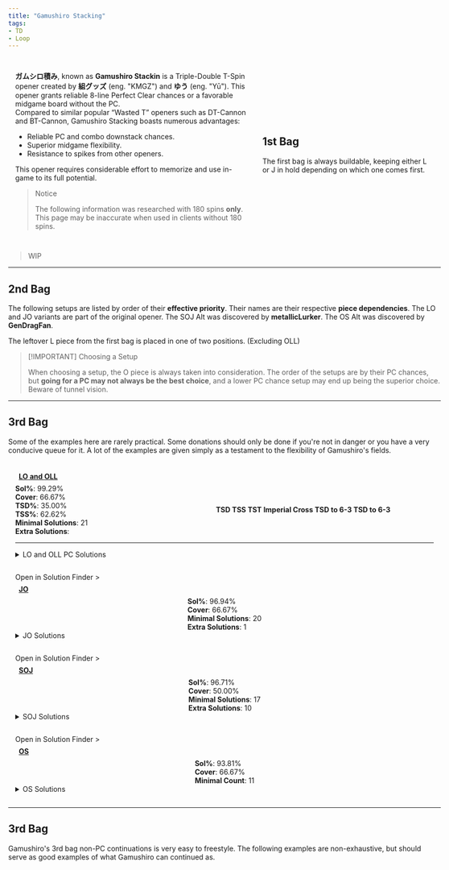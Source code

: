 ```yaml
---
title: "Gamushiro Stacking"
tags:
- TD
- Loop
---
```

<head>
<meta name="description" content="Gamushiro Stacking, a Triple-Double opener by 組グッズ and ゆう.">
</head>
<style>
    html{
        display: flex;
        justify-content: center;
        width: 100vw;
        height: 100vh;
    }
    body{
        width: 100vw;
        max-width: 1500px;
    }
    article{
        padding: 0 1em;
    }
    #intro{
        display: grid;
        grid-template-areas: 'text image';
        grid-template-columns: 1fr 0.75fr;
        place-items: center;
    }
    #intro-text{
        padding: 1em;
    }
    #bag-1{
        padding: 1em;
        grid-area: image;
    }
    .only-for-mobile{
        display: none;
    }
    .stat{
        width: 100%;
    }
    .setup-body{
        padding: 1em;
        position: relative;
    }
    .setup-body h3{
        margin: 0.5em;
        font-size: 1em;
        width: auto;
    }
    .setup-body h3 img{
        height: 2em;
        width: 2em;
    }
    .setup-details{
        display: grid;
        grid-template-areas: "info conts";
    }
    .setup-info{
        grid-area: info;
    }
    .fumen-image{
        outline: 1px solid var(--outlinegray);
    }
    .setup-continuations{
        grid-area: conts;
        display: inline-flex;
        flex-wrap: wrap;
        justify-content: center;
        align-items: center;
    }
    .setup-continuations .fumen-figure{
        margin: 0.125em;
    }
    @media all and (max-width: 900px){
        #intro{
            display: flex;
            flex-direction: column;
        }
        #bag-1{
            display: block;
        }
        .only-for-mobile{
            display: block;
        }
    }
    @media all and (max-width: 500px){
        #configs{
            margin: 0 0.5em;
        }
    }
</style>
<div id="intro">
    <div id="intro-text">
        <p>
            <strong>ガムシロ積み</strong>, known as <strong>Gamushiro Stackin</strong> is a Triple-Double T-Spin opener created by <strong>組グッズ</strong> (eng. "KMGZ") and <strong>ゆう</strong> (eng. "Yū"). This opener grants reliable 8-line Perfect Clear chances or a favorable midgame board without the PC.<br>
            Compared to similar popular “Wasted <span class="mino">T</span>” openers such as DT-Cannon and BT-Cannon, Gamushiro Stacking boasts numerous advantages:
            <ul>
                <li>Reliable PC and combo downstack chances.</li>
                <li>Superior midgame flexibility.</li>
                <li>Resistance to spikes from other openers.</li>
            </ul>
        </p>
        <p>
            This opener requires considerable effort to memorize and use in-game to its full potential.
        </p>
        <blockquote class="danger-callout">
        <p>Notice</p>
        <p>The following information was researched with 180 spins <strong>only</strong>. This page may be inaccurate when used in clients without 180 spins.</p>
        </block>
    </div>
    <hr class="only-for-mobile">
    <div id="bag-1">
        <p>
            <h2 style="width:100%">1st Bag</h2>
            <p>The first bag is always buildable, keeping either <span class="mino">L</span> or <span class="mino">J</span> in hold depending on which one comes first.</p>
        </p>
        <center>
            <figfumen src="v115@9gQ4FewhBeR4DewwwhBeg0Q4AeBtxwwhRpi0AeBtww?whRpJeAgWgBCSZTASoeRASICvDFbMEChEJbEoOiNEFbssC0?Sg/DJmxxAFoi6AQo78A1no2AiQGDEkC2CEloo2AJ688AwtG?bEFbcEEJciNEyoo2ApN98AwUDKEzuSrDyoqxA" size="33"></figfumen>
        </center>
    </div>
</div>
<blockquote class="warning-callout">
    <p>WIP</p>
</blockquote>

---
## 2nd Bag
The following setups are listed by order of their **effective priority**. Their names are their respective **piece dependencies**. The <span class="mino">LO</span> and <span class="mino">JO</span> variants are part of the original opener. The <span class="mino">SOJ</span> Alt was discovered by **metallicLurker**. The <span class="mino">OS</span> Alt was discovered by **GenDragFan**.

The leftover <span class="mino">L</span> piece from the first bag is placed in one of two positions. <span style="color: var(--graygray)">(Excluding OLL)</span>
<center><div>
<figfumen src="v115@7gglAeA8FeA8glAeB8DeB8hlB8AeJ8AeF8JeAgWTAG?XyTASYLgCFb8bDO388AQvqBA" height="7"></figfumen>
<figfumen src="v115@ugglIeglDeA8DehlA8BeB8DeB8BeB8AeJ8AeF8JeAg?WUAGXyTASIbgCKoo2AB2STASIytC" height="7"></figfumen>
</div></center>

> [!IMPORTANT] Choosing a Setup
> 
> When choosing a setup, the <span class="mino">O</span> piece is always taken into consideration. The order of the setups are by their PC chances, but **going for a PC may not always be the best choice**, and a lower PC chance setup may end up being the superior choice. Beware of tunnel vision.

---

## 3rd Bag
Some of the examples here are rarely practical. Some donations should only be done if you're not in danger or you have a very conducive queue for it. A lot of the examples are given simply as a testament to the flexibility of Gamushiro's fields.

<div class="setup-body">
    <a href="#lo"><h3 id="lo" class="setup-title"><span class="mino">LO</span> and <span class="mino">OLL</span></h3></a>
    <div class="setup-details">
        <div class="setup-info">
            <fumen src="v115@VgwhGeRpwhGeRpwhh0Eehlwhg0DeR4hlA8g0AeBtR4?A8hlB8BeBtB8hlB8AeJ8AeF8JeAgHdgRaHeRabexhHexhde?AAA" class="setup-image" height="10"></fumen>
            <div class="setup-stats">
                <div class="stat"><strong>Sol%</strong>: 
                    <span title="5004/5040" class="with180">99.29%</span>
                </div>
                <div class="stat"><strong>Cover</strong>: 66.67%</div>
                <div class="stat"><strong>TSD%</strong>: 35.00%</div>
                <div class="stat"><strong>TSS%</strong>: 62.62%</div>
                <div title="Number of solutions needed to maximize PC chances." class="stat"><strong>Minimal Solutions</strong>: <span class="with180">21</span></div>
                <div title="Number of optional solutions to use for extra T-Spins." class="stat"><strong>Extra Solutions</strong>: </div>
            </div>
        </div>
        <div class="setup-continuations">
            <figure class="fumen-figure">
                <fumen src="v115@zgA8EehlC8EeAtglE8BeBtglD8ywAtG8wwF8JeAgHN?hh0HeAtg0GeBtg0LeAgHjgQ4IeR4IeQ4Hewhh0DeRpAewhg?0EeRpAewhg0HewhOeAgHcghlAeQ4CewhBeAtglwhR4BexhB?tglwhg0Q4CewhAtRpwhi0AeQ4hlRpwhAexwAeQ4glEexwAe?Q4glHeQ4OeAgHcghWAegHFeAPgWQagHQLDeQpAPgWQaRLDe?QpAtAeglQLBPDeAtAeglneAgHVgBtHeg0BtFewhg0wwDeQL?hlwhxwDeQLAPAegWwwBtDeAPAegWneAgH" size="15" height="10" delay="1000" lock="true"></fumen>
            <div class="stat"><center><strong>TSD</strong></center></div>
            </figure>
            <figure class="fumen-figure">
                <fumen src="v115@wgwhBeA8FewhC8EeAtwhE8wwAeBtwhD8xwAeAtG8ww?F8JeAgH6gQ4IeQ4HeAtQ4EeQpAeBtQ4DeRpAeAtNeAgHxgR?pAeilDeRpAeglR4GeR4keAgHZgQ4IeR4IeQ4BexSglAeBtA?eRpAexSBeQawDAeRpDeQLQakeAgHZgwDEeh0BexDDeg0CeQ?4EeAtAegHwhQ4GegHIeAPkeAgHfghHDeR4Aeg0gHAeBtwDA?eQ4Beg0gHgWAexSCeh0AegWilFegWleAgH" size="15" height="10" delay="1000" lock="true"></fumen>
            <div class="stat"><center><strong>TSS</strong></center></div>
            </figure>
            <figure class="fumen-figure">
                <fumen src="v115@wgh0AeA8BeBtAeglg0C8CeBtglg0E8wwRphlD8xwRp?G8wwF8JeAgHvhAAgHygwhIewhCeR4DewhBtR4CehlwhAeDt?Aeg0glFeBtg0glLeAgHygQaFeRpQ4QaCexDAeRpQ4g0xShH?Eeg0LeBtPeAgHygwhFexSQLwhRpDeRaQLgHhlh0EegHAeRp?IeBPPeAgHygQaHegWAexSDeiWAexSxDGewDgWFewDAeywPe?AgH" size="15" height="10" delay="1000" lock="true"></fumen>
            <div class="stat"><center><strong>TST</strong></center></div>
            </figure>
            <figure class="fumen-figure">
                <fumen src="v115@kgzhglEeBtilA8Bei0BtC8CeQ4g0RpE8wwR4RpD8Ae?xwQ4G8wwF8JeAgH4gT4g0EeBti0CeilBtFewhglxwEeRpwh?NeAgHpgBtHeQ4BtGeR4IeQ4leAgHLgQ4IeR4HewhQ4HewSA?PHegHAPAeAtFegHwDAeBtFewDleAgHLgwDIexDBeAtEeQaw?DAeBtEewhBeAtg0EewhAeBPg0EewhglAehlseAgHpggWIew?wIexwIeQ4leAgH" size="15" height="10" delay="1000" lock="true"></fumen>
            <div class="stat"><center><strong>Imperial Cross</strong></center></div>
            </figure>
            <figure class="fumen-figure">
                <fumen src="v115@zgA8EehlC8EeAtglE8BeBtglD8ywAtG8wwF8JeAgHj?gQ4IeR4IeQ4Hewhh0DeRpAewhi0CeRpAewhg0Atg0FewhBt?g0LeAgHcghlAeQ4CewhBeAtglwhR4BexhBtglwhg0Q4ywwh?AtRpwhi0wwQ4hlRpwhAexwAeQ4glEexwAeQ4glHeQ4OeAgH?wgh0AewhFeAtg0Q4xhDeBtg0Q4neAgHvhAAgH" size="15" height="10" delay="1000" lock="true"></fumen>
            <div class="stat"><center><strong>TSD to 6-3</strong></center></div>
            </figure>
            <figure class="fumen-figure">
                <fumen src="v115@zgA8EehlC8EeAtglE8BeBtglD8ywAtG8wwF8JeAgHj?gQ4IeR4IeQ4Hewhh0DeRpAewhi0CeRpAewhg0Atg0FewhBt?g0LeAgHcghlAeQ4CewhBeAtglwhR4BexhBtglwhg0Q4ywwh?AtRpwhi0wwQ4hlRpwhAexwAeQ4glEexwAeQ4glHeQ4OeAgH?wgh0AewhFeAtg0Q4xhDeBtg0Q4neAgHvhAAgH" size="15" height="10" delay="1000" lock="true"></fumen>
            <div class="stat"><center><strong>TSD to 6-3</strong></center></div>
            </figure>
        </div>
    </div>
    <hr class="small">
    <details>
    <summary><span class="mino">LO</span> and <span class="mino">OLL</span> PC Solutions</summary>
        <div>
            <h3>Minimals</h3>
            <div class="solutions with180">
                <figure class="fumen-figure"><fumen src="v115@zgA8g0zhhlC8i0R4AtglE8R4BtglD8ywAtG8wwF8Je?AgH" height="6" size="16"></fumen><figcaption>Cover: 39.29%<br>Save: O</ficaption></figure>
                <figure class="fumen-figure"><fumen src="v115@zgA8Rph0ywC8Rpg0R4wwglE8R4ilD8zhG8g0F8JeAg?H" height="6" size="16"></fumen><figcaption>Cover: 24.44%<br>Save: Z</ficaption></figure>
                <figure class="fumen-figure"><fumen src="v115@zgA8zhAtRpC8i0BtRpE8g0AtilD8ywglG8wwF8JeAg?H" height="6" size="16"></fumen><figcaption>Cover: 23.77%<br>Save: S</ficaption></figure>
                <figure class="fumen-figure"><fumen src="v115@zgA8ilzhC8glywg0RpE8R4g0RpD8R4h0G8wwF8JeAg?H" height="6" size="16"></fumen><figcaption>Cover: 20.08%<br>Save: Z</ficaption></figure>
                <figure class="fumen-figure"><fumen src="v115@zgA8g0BtzhC8i0hlRpE8BtglRpD8ywglG8wwF8JeAg?H" height="6" size="16"></fumen><figcaption>Cover: 19.40%<br>Save: S</ficaption></figure>
                <figure class="fumen-figure"><fumen src="v115@zgA8Rpg0R4hlC8Rpi0AtglE8R4BtglD8ywAtG8wwF8?JeAgH" height="6" size="16"></fumen><figcaption>Cover: 19.05%<br>Save: I</ficaption></figure>
                <figure class="fumen-figure"><fumen src="v115@zgA8Rph0Q4hlC8Rpg0wwR4glE8ywQ4glD8zhG8g0F8?JeAgH" height="6" size="16"></fumen><figcaption>Cover: 17.78%<br>Save: Z</ficaption></figure>
                <figure class="fumen-figure"><fumen src="v115@zgA8Rpzhg0C8RpBtR4g0E8wwBth0D8xwR4G8wwF8Je?AgH" height="6" size="16"></fumen><figcaption>Cover: 14.60%<br>Save: L</ficaption></figure>
                <figure class="fumen-figure"><fumen src="v115@zgA8ilzhC8glQ4i0RpE8ywRpD8R4wwg0G8Q4F8JeAg?H" height="6" size="16"></fumen><figcaption>Cover: 13.57%<br>Save: Z</ficaption></figure>
                <figure class="fumen-figure"><fumen src="v115@zgA8Rpzhg0C8RpBtR4g0E8wwR4h0D8xwBtG8wwF8Je?AgH" height="6" size="16"></fumen><figcaption>Cover: 10.48%<br>Save: L</ficaption></figure>
                <figure class="fumen-figure"><fumen src="v115@zgA8RpBti0C8RpwwBtR4E8xwR4g0D8zhG8wwF8JeAg?H" height="6" size="16"></fumen><figcaption>Cover: 9.52%<br>Save: L</ficaption></figure>
                <figure class="fumen-figure"><fumen src="v115@zgA8RpilR4C8RpglAti0E8BtR4g0D8zhG8AtF8JeAg?H" height="6" size="16"></fumen><figcaption>Cover: 9.52%<br>Save: T</ficaption></figure>
                <figure class="fumen-figure"><fumen src="v115@zgA8ywR4Atg0C8zhBtg0E8R4Ath0D8wwilG8glF8Je?AgH" height="6" size="16"></fumen><figcaption>Cover: 8.89%<br>Save: O</ficaption></figure>
                <figure class="fumen-figure"><fumen src="v115@zgA8i0zhC8BtQ4hlRpE8R4glRpD8BtQ4glG8g0F8Je?AgH" height="6" size="16"></fumen><figcaption>Cover: 8.89%<br>Save: T</ficaption></figure>
                <figure class="fumen-figure"><fumen src="v115@zgA8g0ywAtRpC8i0BtRpE8R4ilD8R4AtglG8wwF8Je?AgH" height="6" size="16"></fumen><figcaption>Cover: 8.10%<br>Save: I</ficaption></figure>
                <figure class="fumen-figure"><fumen src="v115@zgA8ywQ4ilC8i0R4RpE8g0AtQ4RpD8wwBtglG8AtF8?JeAgH" height="6" size="16"></fumen><figcaption>Cover: 7.14%<br>Save: I</ficaption></figure>
                <figure class="fumen-figure"><fumen src="v115@zgA8Q4hlzhC8R4glAtg0RpE8Btg0RpD8Q4Ath0G8gl?F8JeAgH" height="6" size="16"></fumen><figcaption>Cover: 6.67%<br>Save: T</ficaption></figure>
                <figure class="fumen-figure"><fumen src="v115@zgA8Q4BthlRpC8R4BtglRpE8wwzhD8Q4xwglG8wwF8?JeAgH" height="6" size="16"></fumen><figcaption>Cover: 6.35%<br>Save: J</ficaption></figure>
                <figure class="fumen-figure"><fumen src="v115@zgA8ilAtg0RpC8glQ4Btg0RpE8AtzhD8R4h0G8Q4F8?JeAgH" height="6" size="16"></fumen><figcaption>Cover: 4.13%<br>Save: T</ficaption></figure>
                <figure class="fumen-figure"><fumen src="v115@zgA8Q4i0ilC8R4whg0AtRpE8whBtRpD8Q4whAtglG8?whF8JeAgH" height="6" size="16"></fumen><figcaption>Cover: 3.81%<br>Save: T</ficaption></figure>
                <figure class="fumen-figure"><fumen src="v115@zgA8g0ywBtglC8i0R4BtE8R4ilD8zhG8wwF8JeAgH" height="6" size="16"></fumen><figcaption>Cover: 3.17%<br>Save: O</ficaption></figure>
            </div>
            <hr class="small">
            <h3>Extras</h3>
            <div class="solutions with180">
                <figure class="fumen-figure"><fumen src="v115@zgA8ilzhC8glQ4ywRpE8i0RpD8R4wwg0G8Q4F8JeAg?H" height="6" size="16"></fumen><figcaption>Cover: 15.56%<br>Save: Z</ficaption></figure>
                <figure class="fumen-figure"><fumen src="v115@zgA8Rph0BtglC8Rpg0Q4ilE8g0R4BtD8ywQ4G8wwF8?JeAgH" height="6" size="16"></fumen><figcaption>Cover: 11.98%<br>Save: I</ficaption></figure>
                <figure class="fumen-figure"><fumen src="v115@zgA8zhBtglC8i0Q4ilE8g0R4BtD8ywQ4G8wwF8JeAg?H" height="6" size="16"></fumen><figcaption>Cover: 11.59%<br>Save: O</ficaption></figure>
                <figure class="fumen-figure"><fumen src="v115@zgA8i0Q4ilC8zhglRpE8g0R4RpD8ywQ4G8wwF8JeAg?H" height="6" size="16"></fumen><figcaption>Cover: 2.54%<br>Save: Z</ficaption></figure>
                <figure class="fumen-figure"><fumen src="v115@zgA8Rpzhg0C8RpBtR4g0E8wwR4h0D8xwBtG8wwF8Je?AgH" height="6" size="16"></fumen><figcaption>Cover: 10.48%<br>Save: L</ficaption></figure>
            </div>
        </div>
    </details>
</div>
<div class="setup-body">
    <div class="solution-finder-nav" onclick="console.log('panning!')"><span class="nav-text">Open in Solution Finder</span> ></div>
    <a href="#jo"><h3 id="jo" class="setup-title"><span class="mino">JO</span></h3></a>
    <div class="setup-details">
        <fumen src="v115@VgwhGehlwhGehlwhh0Eehlwhg0DeR4hlA8g0AeBtR4?A8RpB8BeBtB8RpB8AeJ8AeF8JeAgH" class="setup-image" height="10"></fumen>
        <div class="setup-stats">
            <div class="stat"><strong>Sol%</strong>: <span title="4886/5040">96.94%</span></div>
            <div class="stat"><strong>Cover</strong>: 66.67%</div>
            <div class="stat"><strong>Minimal Solutions</strong>: 20</div>
            <div class="stat"><strong>Extra Solutions</strong>: 1</div>
        </div>
    </div>
    <details>
        <summary><span class="mino">JO</span> Solutions</summary>
        <div>
            <h3>Minimals</h3>
            <div class="solutions with180">
                <figure class="fumen-figure"><fumen src="v115@zgC8RpzhglC8RpBtilC8i0BtD8ywg0G8wwF8JeAgH" height="6" size="16"></fumen><figcaption>Cover: 38.69%<br>Save: S</ficaption></figure>
                <figure class="fumen-figure"><fumen src="v115@zgC8h0zhglC8g0Q4BtilC8g0R4BtD8ywQ4G8wwF8Je?AgH" height="6" size="16"></fumen><figcaption>Cover: 30.32%<br>Save: O</ficaption></figure>
                <figure class="fumen-figure"><fumen src="v115@zgC8RpQ4zhC8RpR4ilC8i0Q4glD8ywg0G8wwF8JeAg?H" height="6" size="16"></fumen><figcaption>Cover: 29.96%<br>Save: Z</ficaption></figure>
                <figure class="fumen-figure"><fumen src="v115@zgC8i0zhC8Rpg0AtilC8RpBtglD8ywAtG8wwF8JeAg?H" height="6" size="16"></fumen><figcaption>Cover: 28.33%<br>Save: S</ficaption></figure>
                <figure class="fumen-figure"><fumen src="v115@zgC8h0ywRpC8g0R4wwglRpC8R4ilD8zhG8g0F8JeAg?H" height="6" size="16"></fumen><figcaption>Cover: 23.02%<br>Save: Z</ficaption></figure>
                <figure class="fumen-figure"><fumen src="v115@zgC8g0R4hlRpC8i0AtglRpC8R4BtglD8ywAtG8wwF8?JeAgH" height="6" size="16"></fumen><figcaption>Cover: 19.05%<br>Save: I</ficaption></figure>
                <figure class="fumen-figure"><fumen src="v115@zgC8h0Q4hlRpC8g0wwR4glRpC8ywQ4glD8zhG8g0F8?JeAgH" height="6" size="16"></fumen><figcaption>Cover: 17.78%<br>Save: Z</ficaption></figure>
                <figure class="fumen-figure"><fumen src="v115@zgC8zhg0RpC8BtR4g0RpC8wwBth0D8xwR4G8wwF8Je?AgH" height="6" size="16"></fumen><figcaption>Cover: 14.60%<br>Save: L</ficaption></figure>
                <figure class="fumen-figure"><fumen src="v115@zgC8ilAti0C8RpBtR4g0C8RpAtR4D8zhG8glF8JeAg?H" height="6" size="16"></fumen><figcaption>Cover: 12.38%<br>Save: T</ficaption></figure>
                <figure class="fumen-figure"><fumen src="v115@zgC8ywR4RpC8h0R4glRpC8g0wwilD8zhG8g0F8JeAg?H" height="6" size="16"></fumen><figcaption>Cover: 12.38%<br>Save: Z</ficaption></figure>
                <figure class="fumen-figure"><fumen src="v115@zgC8BtR4g0RpC8zhg0RpC8wwR4h0D8xwBtG8wwF8Je?AgH" height="6" size="16"></fumen><figcaption>Cover: 6.35%<br>Save: L</ficaption></figure>
                <figure class="fumen-figure"><fumen src="v115@zgC8h0BtglRpC8g0Q4ilRpC8g0R4BtD8ywQ4G8wwF8?JeAgH" height="6" size="16"></fumen><figcaption>Cover: 11.98%<br>Save: I</ficaption></figure>
                <figure class="fumen-figure"><fumen src="v115@zgC8zhR4glC8Rph0ilC8Rpg0R4D8ywg0G8wwF8JeAg?H" height="6" size="16"></fumen><figcaption>Cover: 11.11%<br>Save: Z</ficaption></figure>
                <figure class="fumen-figure"><fumen src="v115@zgC8h0zhglC8g0RpwwilC8R4ywD8R4RpG8g0F8JeAg?H" height="6" size="16"></fumen><figcaption>Cover: 10.00%<br>Save: Z</ficaption></figure>
                <figure class="fumen-figure"><fumen src="v115@zgC8zhg0RpC8BtR4g0RpC8wwR4h0D8xwBtG8wwF8Je?AgH" height="6" size="16"></fumen><figcaption>Cover: 9.52%<br>Save: L</ficaption></figure>
                <figure class="fumen-figure"><fumen src="v115@zgC8Bti0RpC8wwBtR4RpC8xwR4g0D8zhG8wwF8JeAg?H" height="6" size="16"></fumen><figcaption>Cover: 9.52%<br>Save: L</ficaption></figure>
                <figure class="fumen-figure"><fumen src="v115@zgC8ilR4RpC8glAti0RpC8BtR4g0D8zhG8AtF8JeAg?H" height="6" size="16"></fumen><figcaption>Cover: 9.52%<br>Save: T</ficaption></figure>
                <figure class="fumen-figure"><fumen src="v115@zgC8BtQ4ywglC8h0R4ilC8g0BtQ4wwD8zhG8g0F8Je?AgH" height="6" size="16"></fumen><figcaption>Cover: 9.52%<br>Save: O</ficaption></figure>
                <figure class="fumen-figure"><fumen src="v115@zgC8ywAtR4glC8h0BtilC8g0wwAtR4D8zhG8g0F8Je?AgH" height="6" size="16"></fumen><figcaption>Cover: 7.14%<br>Save: O</ficaption></figure>
                <figure class="fumen-figure"><fumen src="v115@zgC8BtR4g0RpC8zhg0RpC8wwBth0D8xwR4G8wwF8Je?AgH" height="6" size="16"></fumen><figcaption>Cover: 6.35%<br>Save: L</ficaption></figure>
            </div>
            <hr class="small">
            <h3>Extras</h3>
            <div class="solutions with180">
                <figure class="fumen-figure"><fumen src="v115@zgC8g0R4zhC8i0AtilC8R4BtglD8ywAtG8wwF8JeAg?H" height="6" size="16"></fumen><figcaption>Cover: 15.71%<br>Save: O</ficaption></figure>
            </div>
        </div>
    </details>
</div>
<div class="setup-body">
    <div class="solution-finder-nav" onclick="console.log('panning!')"><span class="nav-text">Open in Solution Finder</span> ></div>
    <a href="#soj"><h3 id="soj" class="setup-title"><span class="mino">SOJ</span></h3></a>
    <div class="setup-details">
        <fumen src="v115@VgwhRpGewhRpGewhh0Eehlwhg0DeR4hlA8g0AeBtR4?A8hlB8BeBtB8hlB8AeJ8AeF8JeAgH" class="setup-image" height="10"></fumen>
        <div class="setup-stats">
            <div class="stat"><strong>Sol%</strong>: 
                <span title="4874/5040">96.71%</span>
            </div>
            <div class="stat"><strong>Cover</strong>: 50.00%</div>
            <div class="stat"><strong>Minimal Solutions</strong>: 17</div>
            <div class="stat"><strong>Extra Solutions</strong>: 10</div>
        </div>
    </div>
    <details>
        <summary><span class="mino">SOJ</span> Solutions</summary>
        <div>
            <h3>Minimals</h3>
            <div class="solutions"></div>
            <hr class="small">
            <h3>Extras</h3>
            <div class="solutions"></div>
        </div>
    </details>
</div>
<div class="setup-body">
    <div class="solution-finder-nav" onclick="console.log('panning!')"><span class="nav-text">Open in Solution Finder</span> ></div>
    <a href="#os"><h3 id="OS" class="setup-title"><span class="mino">OS</span></h3></a>
    <div class="setup-details">
        <fumen src="v115@VgwhGehlwhGehlwhh0Eehlwhg0DeR4hlA8g0AeBtR4?A8RpB8BeBtB8RpB8AeJ8AeF8JeAgH" class="setup-image" height="10"></fumen>
        <div class="setup-stats">
            <div class="stat"><strong>Sol%</strong>: <span title="4728/5040" class="with180">93.81%</span></div>
            <div class="stat"><strong>Cover</strong>: 66.67%</div>
            <div class="stat"><strong>Minimal Count</strong>: 11</div>
        </div>
    </div>
    <details>
    <summary><span class="mino">OS</span> Solutions</summary>
        <div>
            <h3>Minimals</h3>
            <div class="solutions"></div>
            <hr class="small">
            <h3>Extras</h3>
            <div class="solutions"></div>
        </div>
    </details>
</div>

---
## 3rd Bag
Gamushiro's 3rd bag non-PC continuations is very easy to freestyle. The following examples are non-exhaustive, but should serve as good examples of what Gamushiro can continued as.